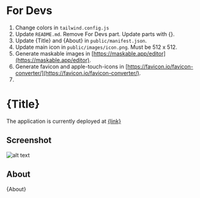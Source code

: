 # For Devs

1. Change colors in `tailwind.config.js`
2. Update `README.md`. Remove For Devs part. Update parts with {}.
3. Update {Title} and {About} in `public/manifest.json`.
4. Update main icon in `public/images/icon.png`. Must be 512 x 512.
5. Generate maskable images in [https://maskable.app/editor](https://maskable.app/editor).
6. Generate favicon and apple-touch-icons in [https://favicon.io/favicon-converter/](https://favicon.io/favicon-converter/).
7.

#

# {Title}

The application is currently deployed at [{link}]({link})

## Screenshot

![alt text]({screenshot_link})

## About

{About}
